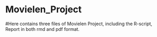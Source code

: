 # Movielen_Project

#Here contains three files of Movielen Project, including the R-script, Report in both rmd and pdf format.
